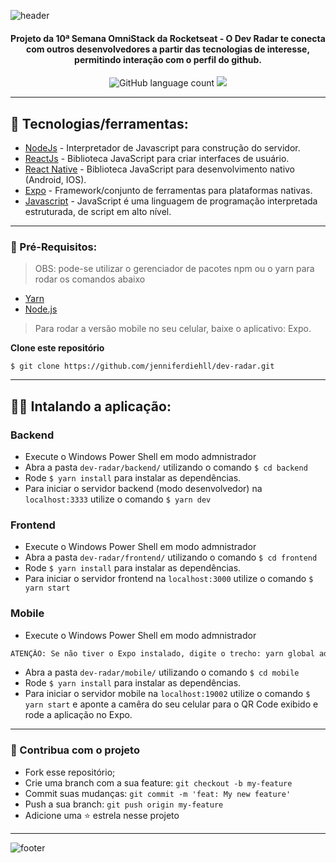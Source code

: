 ![header](https://user-images.githubusercontent.com/67604477/86403719-9e8d8080-bc84-11ea-9e2f-349d5eecddd5.jpg)

<h4 align="center">
 Projeto da 10ª Semana OmniStack da Rocketseat - O Dev Radar te conecta com outros desenvolvedores a partir das tecnologias de interesse, permitindo interação com o perfil do github. 
</h4>
<p align="center">
  <img alt="GitHub language count" src="https://img.shields.io/badge/Languages-3-blueviolet">
 
  <a aria-label="Completo" href="https://rocketseat.com.br/week-10/aulas#4">
    <img src="https://img.shields.io/badge/Project by-Rocketseat-blueviolet?logo=data:image/png;base64,iVBORw0KGgoAAAANSUhEUgAAABAAAAAQCAMAAAAoLQ9TAAAALVBMVEVHcExxWsF0XMJzXMJxWcFsUsD///9jRrzY0u6Xh9Gsn9n39fyMecy0qd2bjNJWBT0WAAAABHRSTlMA2Do606wF2QAAAGlJREFUGJVdj1cWwCAIBLEsRU3uf9xobDH8+GZwUYi8i6ucJwrxKE+7D0G9Q4vlYqtmCSjndr4CgCgzlyFgfKfKCVO0LrPKjmiqMxGXkJwNnXskqWG+1oSM+BSwD8f29YLNjvx/OQrn+g99oQSoNmt3PgAAAABJRU5ErkJggg=="></img>
  </a>
</p>

--------

## :rocket: Tecnologias/ferramentas:

- [NodeJs](https://nodejs.org/en/) - Interpretador de Javascript para construção do servidor.
- [ReactJs](https://reactjs.org) - Biblioteca JavaScript para criar interfaces de usuário.
- [React Native](https://reactnative.dev) -  Biblioteca JavaScript para desenvolvimento nativo (Android, IOS).
- [Expo](https://expo.io) - Framework/conjunto de ferramentas para plataformas nativas.
- [Javascript](https://www.javascript.com/) - JavaScript é uma linguagem de programação interpretada estruturada, de script em alto nível.
------
### :electric_plug: Pré-Requisitos:
> OBS: pode-se utilizar o gerenciador de pacotes npm ou o yarn para rodar os comandos abaixo
- [Yarn](https://yarnpkg.com/) 
- [Node.js](https://nodejs.org/)
> Para rodar a versão mobile no seu celular, baixe o aplicativo: Expo.

**Clone este repositório**
```
$ git clone https://github.com/jenniferdiehll/dev-radar.git
```
------
 ## 👩‍🚀 Intalando a aplicação:

### Backend 
- Execute o Windows Power Shell em modo admnistrador
- Abra a pasta `dev-radar/backend/` utilizando o comando `$ cd backend`
- Rode `$ yarn install` para instalar as dependências.
- Para iniciar o servidor backend (modo desenvolvedor) na `localhost:3333` utilize o comando `$ yarn dev`

### Frontend 
- Execute o Windows Power Shell em modo admnistrador
- Abra a pasta `dev-radar/frontend/` utilizando o comando `$ cd frontend`
- Rode `$ yarn install` para instalar as dependências.
- Para iniciar o servidor frontend  na `localhost:3000` utilize o comando `$ yarn start`

### Mobile 
- Execute o Windows Power Shell em modo admnistrador
```bash
ATENÇÃO: Se não tiver o Expo instalado, digite o trecho: yarn global add install expo-cli
```
- Abra a pasta `dev-radar/mobile/` utilizando o comando `$ cd mobile`
- Rode `$ yarn install` para instalar as dependências.
- Para iniciar o servidor mobile na `localhost:19002` utilize o comando `$ yarn start` e aponte a camêra do seu celular para o QR Code exibido e rode a aplicação no Expo.
---------

### 💜 Contribua com o projeto
- Fork esse repositório;
- Crie uma branch com a sua feature: `git checkout -b my-feature`
- Commit suas mudanças: `git commit -m 'feat: My new feature'`
- Push a sua branch: `git push origin my-feature`
- Adicione uma :star: estrela nesse projeto
---------


![footer](https://user-images.githubusercontent.com/67604477/86399176-2f605e00-bc7d-11ea-9f0d-523196f201d5.jpg)

